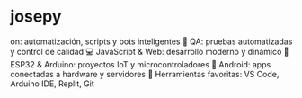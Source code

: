 # josepy
on: automatización, scripts y bots inteligentes  🧪 QA: pruebas automatizadas y control de calidad  💻 JavaScript &amp; Web: desarrollo moderno y dinámico  🤖 ESP32 &amp; Arduino: proyectos IoT y microcontroladores 📱 Android: apps conectadas a hardware y servidores 🧰 Herramientas favoritas: VS Code, Arduino IDE, Replit, Git
